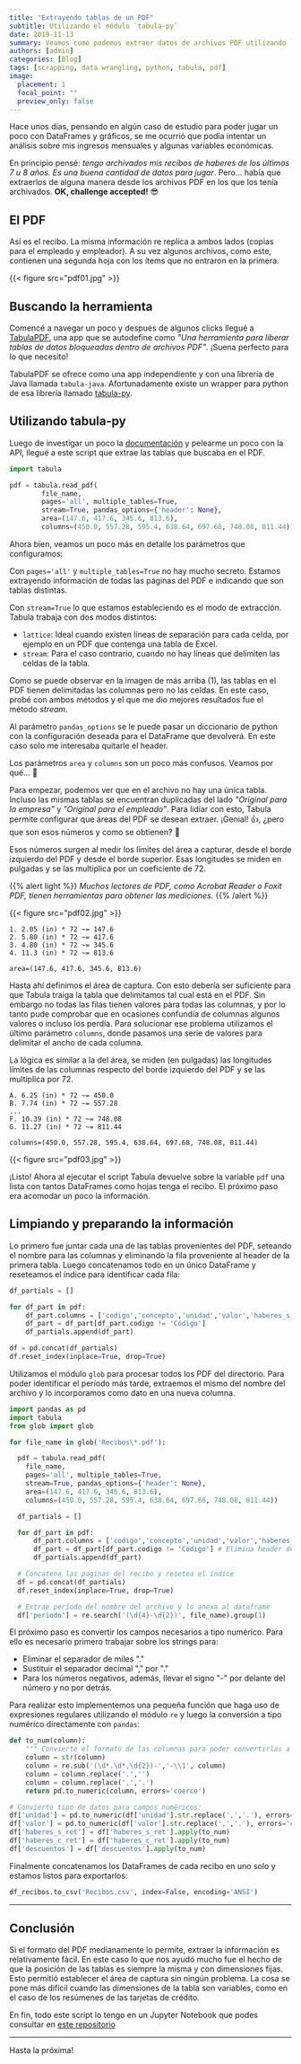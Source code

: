 ```yaml
---
title: "Extrayendo tablas de un PDF"
subtitle: Utilizando el módulo `tabula-py`
date: 2019-11-13
summary: Veamos como podemos extraer datos de archivos PDF utilizando `tabula-py`.
authors: [admin]
categories: [Blog]
tags: [scrapping, data wrangling, python, tabula, pdf]
image:
  placement: 1
  focal_point: ""
  preview_only: false
---
```


Hace unos días, pensando en algún caso de estudio para poder jugar un poco con DataFrames y gráficos, se me ocurrió que podía intentar un análisis sobre mis ingresos mensuales y algunas variables económicas.

En principio pensé: _tengo archivados mis recibos de haberes de los últimos 7 u 8 años. Es una buena cantidad de datos para jugar_. Pero... había que extraerlos de alguna manera desde los archivos PDF en los que los tenía archivados. **OK, challenge accepted!** 😎

## El PDF

Así es el recibo. La misma información re replica a ambos lados (copias para el empleado y empleador).
A su vez algunos archivos, como este, contienen una segunda hoja con los ítems que no entraron en la primera.

{{< figure src="pdf01.jpg" >}}

## Buscando la herramienta

Comencé a navegar un poco y después de algunos clicks llegué a [TabulaPDF](https://tabula.technology/), una app que se autodefine como _"Una herramienta para liberar tablas de datos bloqueadas dentro de archivos PDF"_. ¡Suena perfecto para lo que necesito!

TabulaPDF se ofrece como una app independiente y con una librería de Java llamada `tabula-java`. Afortunadamente existe un wrapper para python de esa librería llamado [tabula-py](https://github.com/chezou/tabula-py).

## Utilizando tabula-py

Luego de investigar un poco la [documentación](https://tabula-py.readthedocs.io/en/latest/) y pelearme un poco con la API, llegué a este script que extrae las tablas que buscaba en el PDF.

```python
import tabula

pdf = tabula.read_pdf(
        file_name,
        pages='all', multiple_tables=True,
        stream=True, pandas_options={'header': None},
        area=(147.6, 417.6, 345.6, 813.6),
        columns=(450.0, 557.28, 595.4, 638.64, 697.68, 748.08, 811.44))
```

Ahora bien, veamos un poco más en detalle los parámetros que configuramos:

Con `pages='all'` y `multiple_tables=True` no hay mucho secreto. Estamos extrayendo información de todas las páginas del PDF e indicando que son tablas distintas.

Con `stream=True` lo que estamos estableciendo es el modo de extracción. Tabula trabaja con dos modos distintos:

- `lattice`: Ideal cuando existen líneas de separación para cada celda, por ejemplo en un PDF que contenga una tabla de Excel.
- `stream`: Para el caso contrario, cuando no hay líneas que delimiten las celdas de la tabla.

Como se puede observar en la imagen de más arriba (1), las tablas en el PDF tienen delimitadas las columnas pero no las celdas. En este caso, probé con ambos métodos y el que me dio mejores resultados fue el método _stream_.

Al parámetro `pandas_options` se le puede pasar un diccionario de python con la configuración deseada para el DataFrame que devolverá. En este caso solo me interesaba quitarle el header.

Los parámetros `area` y `columns` son un poco más confusos. Veamos por qué... 👀

Para empezar, podemos ver que en el archivo no hay una única tabla. Incluso las mismas tablas se encuentran duplicadas del lado _"Original para la empresa"_ y _"Original para el empleado"_. Para lidiar con esto, Tabula permite configurar que áreas del PDF se desean extraer. ¡Genial! 👍, ¿pero que son esos números y como se obtienen? 🤔

Esos números surgen al medir los límites del área a capturar, desde el borde izquierdo del PDF y desde el borde superior. Esas longitudes se miden en pulgadas y se las multiplica por un coeficiente de 72.

{{% alert light %}}
_Muchos lectores de PDF, como Acrobat Reader o Foxit PDF, tienen herramientas para obtener las mediciones._
{{% /alert %}}

{{< figure src="pdf02.jpg" >}}

```text
1. 2.05 (in) * 72 ~= 147.6
2. 5.80 (in) * 72 ~= 417.6
3. 4.80 (in) * 72 ~= 345.6
4. 11.3 (in) * 72 ~= 813.6

area=(147.6, 417.6, 345.6, 813.6)
```

Hasta ahí definimos el área de captura. Con esto debería ser suficiente para que Tabula traiga la tabla que delimitamos tal cual está en el PDF. Sin embargo no todas las filas tienen valores para todas las columnas, y por lo tanto pude comprobar que en ocasiones confundía de columnas algunos valores o incluso los perdía.
Para solucionar ese problema utilizamos el último parámetro `columns`, donde pasamos una serie de valores para delimitar el ancho de cada columna.

La lógica es similar a la del área, se miden (en pulgadas) las longitudes límites de las columnas respecto del borde izquierdo del PDF y se las multiplica por 72.

```text
A. 6.25 (in) * 72 ~= 450.0
B. 7.74 (in) * 72 ~= 557.28
...
F. 10.39 (in) * 72 ~= 748.08
G. 11.27 (in) * 72 ~= 811.44

columns=(450.0, 557.28, 595.4, 638.64, 697.68, 748.08, 811.44)
```

{{< figure src="pdf03.jpg" >}}

¡Listo! Ahora al ejecutar el script Tabula devuelve sobre la variable `pdf` una lista con tantos DataFrames como hojas tenga el recibo.
El próximo paso era acomodar un poco la información.

## Limpiando y preparando la información

Lo primero fue juntar cada una de las tablas provenientes del PDF, seteando el nombre para las columnas y eliminando la fila proveniente al header de la primera tabla.
Luego concatenamos todo en un único DataFrame y reseteamos el índice para identificar cada fila:

```python
df_partials = []

for df_part in pdf:
    df_part.columns = ['codigo','concepto','unidad','valor','haberes_s_ret','haberes_c_ret','descuentos']
    df_part = df_part[df_part.codigo != 'Código']
    df_partials.append(df_part)

df = pd.concat(df_partials)
df.reset_index(inplace=True, drop=True)
```

Utilizamos el módulo `glob` para procesar todos los PDF del directorio. Para poder identificar el período más tarde, extraemos el mismo del nombre del archivo y lo incorporamos como dato en una nueva columna.

```python
import pandas as pd
import tabula
from glob import glob

for file_name in glob('Recibos\*.pdf'):

  pdf = tabula.read_pdf(
    file_name,
    pages='all', multiple_tables=True,
    stream=True, pandas_options={'header': None},
    area=(147.6, 417.6, 345.6, 813.6),
    columns=(450.0, 557.28, 595.4, 638.64, 697.68, 748.08, 811.44))

  df_partials = []

  for df_part in pdf:
      df_part.columns = ['codigo','concepto','unidad','valor','haberes_s_ret','haberes_c_ret','descuentos']
      df_part = df_part[df_part.codigo != 'Código'] # Elimina header de la página 1
      df_partials.append(df_part)

  # Concatena las paginas del recibo y resetea el índice
  df = pd.concat(df_partials)
  df.reset_index(inplace=True, drop=True)

  # Extrae período del nombre del archivo y lo anexa al dataframe
  df['periodo'] = re.search('(\d{4}-\d{2})', file_name).group(1)
```

El próximo paso es convertir los campos necesarios a tipo numérico. Para ello es necesario primero trabajar sobre los strings para:

- Eliminar el separador de miles "."
- Sustituir el separador decimal "," por "."
- Para los números negativos, además, llevar el signo "-" por delante del número y no por detrás.

Para realizar esto implementemos una pequeña función que haga uso de expresiones regulares utilizando el módulo `re` y luego la conversión a tipo numérico directamente con `pandas`:

```python
def to_num(column):
    """ Convierte el formato de las columnas para poder convertirlas a tipo numérico """
    column = str(column)
    column = re.sub('(\d*.\d*,\d{2})-','-\\1', column)
    column = column.replace('.','')
    column = column.replace(',','.')
    return pd.to_numeric(column, errors='coerce')

# Convierto tipo de datos para campos numéricos:
df['unidad'] = pd.to_numeric(df['unidad'].str.replace(',','.'), errors='coerce')
df['valor'] = pd.to_numeric(df['valor'].str.replace(',','.'), errors='coerce')
df['haberes_s_ret'] = df['haberes_s_ret'].apply(to_num)
df['haberes_c_ret'] = df['haberes_c_ret'].apply(to_num)
df['descuentos'] = df['descuentos'].apply(to_num)
```

Finalmente concatenamos los DataFrames de cada recibo en uno solo y estamos listos para exportarlos:

```python
df_recibos.to_csv('Recibos.csv', index=False, encoding='ANSI')
```

---

## Conclusión

Si el formato del PDF medianamente lo permite, extraer la información es relativamente fácil.
En este caso lo que nos ayudó mucho fue el hecho de que la posición de las tablas es siempre la misma y con dimensiones fijas. Esto permitió establecer el área de captura sin ningún problema. La cosa se pone más difícil cuando las dimensiones de la tabla son variables, como en el caso de los resúmenes de las tarjetas de crédito.

En fin, todo este script lo tengo en un Jupyter Notebook que podes consultar en [este repositorio](https://github.com/martinmuelas/Convertidor-Recibos-PDF-a-CSV/blob/master/Convertidor%20Recibos%20PDF%20a%20CSV.ipynb)

---

Hasta la próxima!
